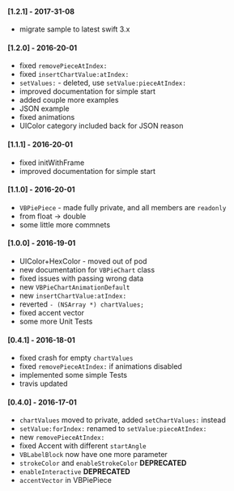 
#### [1.2.1] - 2017-31-08
* migrate sample to latest swift 3.x

#### [1.2.0] - 2016-20-01
* fixed `removePieceAtIndex:`
* fixed `insertChartValue:atIndex:`
* `setValues:` - deleted, use `setValue:pieceAtIndex:`
* improved documentation for simple start
* added couple more examples
* JSON example
* fixed animations
* UIColor category included back for JSON reason



#### [1.1.1] - 2016-20-01
* fixed initWithFrame
* improved documentation for simple start

#### [1.1.0] - 2016-20-01
* `VBPiePiece` - made fully private, and all members are `readonly`
* from float -> double
* some little more commnets

#### [1.0.0] - 2016-19-01
* UIColor+HexColor - moved out of pod
* new documentation for `VBPieChart` class
* fixed issues with passing wrong data
* new `VBPieChartAnimationDefault`
* new `insertChartValue:atIndex:`
* reverted `- (NSArray *) chartValues;`
* fixed accent vector
* some more Unit Tests

#### [0.4.1] - 2016-18-01
* fixed crash for empty `chartValues`
* fixed `removePieceAtIndex:` if animations disabled
* implemented some simple Tests
* travis updated

#### [0.4.0] - 2016-17-01
* `chartValues` moved to private, added `setChartValues:` instead
* `setValue:forIndex:` renamed to `setValue:pieceAtIndex:`
* new `removePieceAtIndex:`
* fixed Accent with different `startAngle`
* `VBLabelBlock` now have one more parameter
* `strokeColor` and `enableStrokeColor` **DEPRECATED**
* `enableInteractive` **DEPRECATED**
* `accentVector` in VBPiePiece

